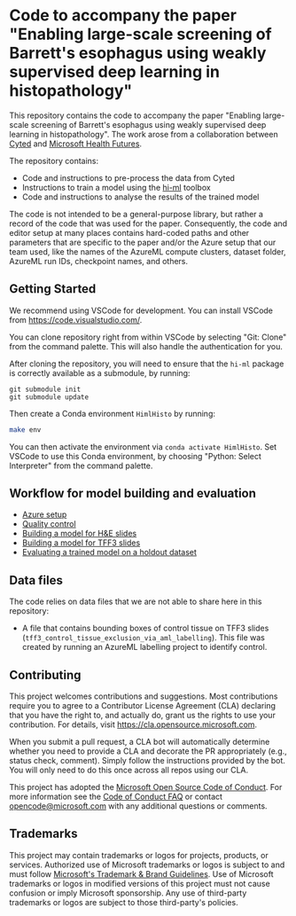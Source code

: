 # Code to accompany the paper "Enabling large-scale screening of Barrett's esophagus using weakly supervised deep learning in histopathology"

This repository contains the code to accompany the paper "Enabling large-scale screening of Barrett's esophagus using
weakly supervised deep learning in histopathology".
The work arose from a collaboration between [Cyted](https://www.cyted.ai/) and [Microsoft Health Futures](https://www.microsoft.com/en-us/research/lab/microsoft-health-futures/).

The repository contains:

* Code and instructions to pre-process the data from Cyted
* Instructions to train a model using the [hi-ml](https://github.com/microsoft/hi-ml) toolbox
* Code and instructions to analyse the results of the trained model

The code is not intended to be a general-purpose
library, but rather a record of the code that was used for the paper. Consequently, the code and editor setup
at many places contains hard-coded paths and other parameters that are specific to the paper and/or the Azure
setup that our team used, like the names of the AzureML compute clusters, dataset folder, AzureML run IDs, checkpoint
names, and others.

## Getting Started

We recommend using VSCode for development. You can install VSCode from https://code.visualstudio.com/.

You can clone repository right from within VSCode by selecting "Git: Clone" from the command palette. This will also
handle the authentication for you.

After cloning the repository, you will need to ensure that the `hi-ml` package is correctly available as a submodule, by running:

```shell
git submodule init
git submodule update
```

Then create a Conda environment `HimlHisto` by running:

```bash
make env
```

You can then activate the environment via `conda activate HimlHisto`.
Set VSCode to use this Conda environment, by choosing "Python: Select Interpreter" from the command palette.

## Workflow for model building and evaluation

* [Azure setup](docs/azure_setup.md)
* [Quality control](docs/quality_control.md)
* [Building a model for H&E slides](docs/he_workflow.md)
* [Building a model for TFF3 slides](docs/tff3_workflow.md)
* [Evaluating a trained model on a holdout dataset](docs/external_validation.md)

## Data files

The code relies on data files that we are not able to share here in this repository:

- A file that contains bounding boxes of control tissue on TFF3 slides
  (`tff3_control_tissue_exclusion_via_aml_labelling`). This file was created by running an AzureML labelling project to
  identify control.

## Contributing

This project welcomes contributions and suggestions.  Most contributions require you to agree to a
Contributor License Agreement (CLA) declaring that you have the right to, and actually do, grant us
the rights to use your contribution. For details, visit https://cla.opensource.microsoft.com.

When you submit a pull request, a CLA bot will automatically determine whether you need to provide
a CLA and decorate the PR appropriately (e.g., status check, comment). Simply follow the instructions
provided by the bot. You will only need to do this once across all repos using our CLA.

This project has adopted the [Microsoft Open Source Code of Conduct](https://opensource.microsoft.com/codeofconduct/).
For more information see the [Code of Conduct FAQ](https://opensource.microsoft.com/codeofconduct/faq/) or
contact [opencode@microsoft.com](mailto:opencode@microsoft.com) with any additional questions or comments.

## Trademarks

This project may contain trademarks or logos for projects, products, or services. Authorized use of Microsoft
trademarks or logos is subject to and must follow
[Microsoft's Trademark & Brand Guidelines](https://www.microsoft.com/en-us/legal/intellectualproperty/trademarks/usage/general).
Use of Microsoft trademarks or logos in modified versions of this project must not cause confusion or imply Microsoft sponsorship.
Any use of third-party trademarks or logos are subject to those third-party's policies.
